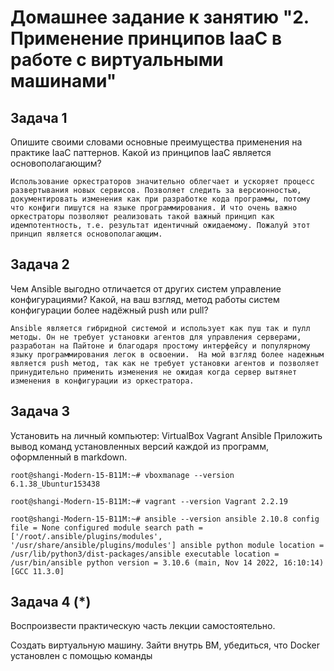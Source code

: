 # Домашнее задание к занятию "2. Применение принципов IaaC в работе с виртуальными машинами"

## Задача 1

Опишите своими словами основные преимущества применения на практике IaaC паттернов.
Какой из принципов IaaC является основополагающим?

`Использование оркестраторов значительно облегчает и ускоряет процесс развертывания новых сервисов. Позволяет следить за версионностью, документировать изменения как при разработке кода программы, потому что конфиги пишутся на языке программирования. И что очень важно оркестраторы позволяют реализовать такой важный принцип как идемпотентность, т.е. результат идентичный ожидаемому. Пожалуй этот принцип является основополагающим.` 

## Задача 2

Чем Ansible выгодно отличается от других систем управление конфигурациями?
Какой, на ваш взгляд, метод работы систем конфигурации более надёжный push или pull?

`Ansible является гибридной системой и использует как пуш так и пулл методы. Он не требует установки агентов для управления серверами, разработан на Пайтоне и благодаря простому интерфейсу и популярному языку программирования легок в освоении. 
На мой взгляд более надежным является push метод, так как не требует установки агентов и позволяет принудительно применить изменения не ожидая когда сервер вытянет изменения в конфигурации из оркестратора.` 

## Задача 3

Установить на личный компьютер:
VirtualBox
Vagrant
Ansible
Приложить вывод команд установленных версий каждой из программ, оформленный в markdown.

`root@shangi-Modern-15-B11M:~# vboxmanage --version
6.1.38_Ubuntur153438`

`root@shangi-Modern-15-B11M:~# vagrant --version
Vagrant 2.2.19`

`root@shangi-Modern-15-B11M:~# ansible --version
ansible 2.10.8
  config file = None
  configured module search path = ['/root/.ansible/plugins/modules', '/usr/share/ansible/plugins/modules']
  ansible python module location = /usr/lib/python3/dist-packages/ansible
  executable location = /usr/bin/ansible
  python version = 3.10.6 (main, Nov 14 2022, 16:10:14) [GCC 11.3.0]`

## Задача 4 (*)

Воспроизвести практическую часть лекции самостоятельно.

Создать виртуальную машину.
Зайти внутрь ВМ, убедиться, что Docker установлен с помощью команды